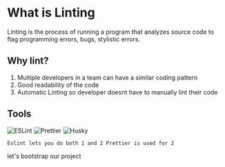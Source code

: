 # What is Linting

Linting is the process of running a program that analyzes source code to flag programming errors, bugs, stylistic errors.

## Why lint?

1. Multiple developers in a team can have a similar coding pattern
2. Good readability of the code
3. Automatic Linting so developer doesnt have to manually lint their code

## Tools

![ESLint](https://eslint.org/)
![Prettier](https://prettier.io/)
![Husky](https://typicode.github.io/husky/)

`Eslint lets you do both 1 and 2
Prettier is used for 2`

let's bootstrap our project
